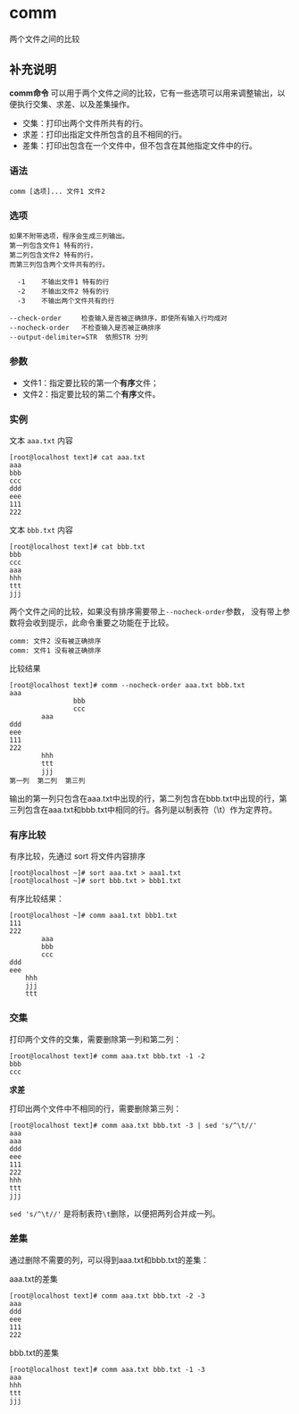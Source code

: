 # comm

两个文件之间的比较

## 补充说明

**comm命令** 可以用于两个文件之间的比较，它有一些选项可以用来调整输出，以便执行交集、求差、以及差集操作。

* 交集：打印出两个文件所共有的行。
* 求差：打印出指定文件所包含的且不相同的行。
* 差集：打印出包含在一个文件中，但不包含在其他指定文件中的行。

### 语法

```text
comm [选项]... 文件1 文件2
```

### 选项

```text
如果不附带选项，程序会生成三列输出。
第一列包含文件1 特有的行，
第二列包含文件2 特有的行，
而第三列包含两个文件共有的行。

  -1    不输出文件1 特有的行
  -2    不输出文件2 特有的行
  -3    不输出两个文件共有的行

--check-order     检查输入是否被正确排序，即使所有输入行均成对
--nocheck-order   不检查输入是否被正确排序
--output-delimiter=STR  依照STR 分列
```

### 参数

* 文件1：指定要比较的第一个**有序**文件；
* 文件2：指定要比较的第二个**有序**文件。

### 实例

文本 `aaa.txt` 内容

```text
[root@localhost text]# cat aaa.txt 
aaa
bbb
ccc
ddd
eee
111
222
```

文本 `bbb.txt` 内容

```text
[root@localhost text]# cat bbb.txt 
bbb
ccc
aaa
hhh
ttt
jjj
```

两个文件之间的比较，如果没有排序需要带上`--nocheck-order`参数， 没有带上参数将会收到提示，此命令重要之功能在于比较。

```text
comm: 文件2 没有被正确排序
comm: 文件1 没有被正确排序
```

比较结果

```text
[root@localhost text]# comm --nocheck-order aaa.txt bbb.txt 
aaa
                bbb
                ccc
        aaa
ddd
eee
111
222
        hhh
        ttt
        jjj
第一列  第二列  第三列
```

输出的第一列只包含在aaa.txt中出现的行，第二列包含在bbb.txt中出现的行，第三列包含在aaa.txt和bbb.txt中相同的行。各列是以制表符（\t）作为定界符。

### 有序比较

有序比较，先通过 sort 将文件内容排序

```text
[root@localhost ~]# sort aaa.txt > aaa1.txt
[root@localhost ~]# sort bbb.txt > bbb1.txt
```

有序比较结果：

```text
[root@localhost ~]# comm aaa1.txt bbb1.txt
111
222
        aaa
        bbb
        ccc
ddd
eee
    hhh
    jjj
    ttt
```

### 交集

打印两个文件的交集，需要删除第一列和第二列：

```text
[root@localhost text]# comm aaa.txt bbb.txt -1 -2
bbb
ccc
```

**求差**

打印出两个文件中不相同的行，需要删除第三列：

```text
[root@localhost text]# comm aaa.txt bbb.txt -3 | sed 's/^\t//'
aaa
aaa
ddd
eee
111
222
hhh
ttt
jjj
```

`sed 's/^\t//'` 是将制表符`\t`删除，以便把两列合并成一列。

### 差集

通过删除不需要的列，可以得到aaa.txt和bbb.txt的差集：

aaa.txt的差集

```text
[root@localhost text]# comm aaa.txt bbb.txt -2 -3
aaa
ddd
eee
111
222
```

bbb.txt的差集

```text
[root@localhost text]# comm aaa.txt bbb.txt -1 -3
aaa
hhh
ttt
jjj
```

